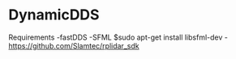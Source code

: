 # DynamicDDS
Requirements
-fastDDS
-SFML $sudo apt-get install libsfml-dev
-https://github.com/Slamtec/rplidar_sdk

